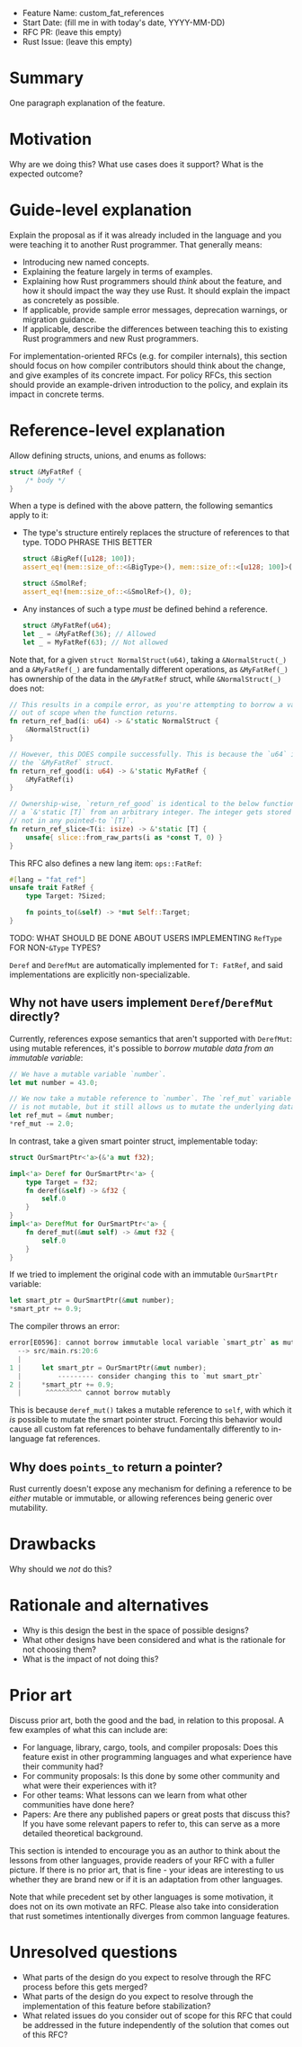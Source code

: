 - Feature Name: custom_fat_references
- Start Date: (fill me in with today's date, YYYY-MM-DD)
- RFC PR: (leave this empty)
- Rust Issue: (leave this empty)

# Summary
[summary]: #summary

One paragraph explanation of the feature.

# Motivation
[motivation]: #motivation

Why are we doing this? What use cases does it support? What is the expected outcome?

# Guide-level explanation
[guide-level-explanation]: #guide-level-explanation

Explain the proposal as if it was already included in the language and you were teaching it to another Rust programmer. That generally means:

- Introducing new named concepts.
- Explaining the feature largely in terms of examples.
- Explaining how Rust programmers should *think* about the feature, and how it should impact the way they use Rust. It should explain the impact as concretely as possible.
- If applicable, provide sample error messages, deprecation warnings, or migration guidance.
- If applicable, describe the differences between teaching this to existing Rust programmers and new Rust programmers.

For implementation-oriented RFCs (e.g. for compiler internals), this section should focus on how compiler contributors should think about the change, and give examples of its concrete impact. For policy RFCs, this section should provide an example-driven introduction to the policy, and explain its impact in concrete terms.

# Reference-level explanation
[reference-level-explanation]: #reference-level-explanation

Allow defining structs, unions, and enums as follows:

```rust
struct &MyFatRef {
    /* body */
}
```

When a type is defined with the above pattern, the following semantics apply to it:
- The type's structure entirely replaces the structure of references to that type.
    TODO PHRASE THIS BETTER
    ```rust
    struct &BigRef([u128; 100]);
    assert_eq!(mem::size_of::<&BigType>(), mem::size_of::<[u128; 100]>());

    struct &SmolRef;
    assert_eq!(mem::size_of::<&SmolRef>(), 0);
    ```
- Any instances of such a type *must* be defined behind a reference.
    ```rust
    struct &MyFatRef(u64);
    let _ = &MyFatRef(36); // Allowed
    let _ = MyFatRef(63); // Not allowed
    ```

Note that, for a given `struct NormalStruct(u64)`, taking a `&NormalStruct(_)` and a `&MyFatRef(_)`
are fundamentally different operations, as `&MyFatRef(_)` has ownership of the data in the
`&MyFatRef` struct, while `&NormalStruct(_)` does not:

```rust
// This results in a compile error, as you're attempting to borrow a value that goes
// out of scope when the function returns.
fn return_ref_bad(i: u64) -> &'static NormalStruct {
    &NormalStruct(i)
}

// However, this DOES compile successfully. This is because the `u64` is stored INSIDE
// the `&MyFatRef` struct.
fn return_ref_good(i: u64) -> &'static MyFatRef {
    &MyFatRef(i)
}

// Ownership-wise, `return_ref_good` is identical to the below function, which constructs
// a `&'static [T]` from an arbitrary integer. The integer gets stored inside the `&[T]`,
// not in any pointed-to `[T]`.
fn return_ref_slice<T(i: isize) -> &'static [T] {
    unsafe{ slice::from_raw_parts(i as *const T, 0) }
}
```


This RFC also defines a new lang item: `ops::FatRef`:

```rust
#[lang = "fat_ref"]
unsafe trait FatRef {
    type Target: ?Sized;

    fn points_to(&self) -> *mut Self::Target;
}
```

TODO: WHAT SHOULD BE DONE ABOUT USERS IMPLEMENTING `RefType` FOR NON-`&Type` TYPES?

`Deref` and `DerefMut` are automatically implemented for `T: FatRef`, and said implementations are
explicitly non-specializable.

## Why not have users implement `Deref`/`DerefMut` directly?

Currently, references expose semantics that aren't supported with `DerefMut`: using mutable references,
it's possible to *borrow mutable data from an immutable variable*:

```rust
// We have a mutable variable `number`.
let mut number = 43.0;

// We now take a mutable reference to `number`. The `ref_mut` variable ITSELF
// is not mutable, but it still allows us to mutate the underlying data.
let ref_mut = &mut number;
*ref_mut -= 2.0;
```

In contrast, take a given smart pointer struct, implementable today:

```rust
struct OurSmartPtr<'a>(&'a mut f32);

impl<'a> Deref for OurSmartPtr<'a> {
    type Target = f32;
    fn deref(&self) -> &f32 {
        self.0
    }
}
impl<'a> DerefMut for OurSmartPtr<'a> {
    fn deref_mut(&mut self) -> &mut f32 {
        self.0
    }
}
```

If we tried to implement the original code with an immutable `OurSmartPtr` variable:

```rust
let smart_ptr = OurSmartPtr(&mut number);
*smart_ptr += 0.9;
```

The compiler throws an error:

```rust
error[E0596]: cannot borrow immutable local variable `smart_ptr` as mutable
  --> src/main.rs:20:6
  |
1 |     let smart_ptr = OurSmartPtr(&mut number);
  |         --------- consider changing this to `mut smart_ptr`
2 |     *smart_ptr += 0.9;
  |      ^^^^^^^^^ cannot borrow mutably
```

This is because `deref_mut()` takes a mutable reference to `self`, with which it *is* possible to
mutate the smart pointer struct. Forcing this behavior would cause all custom fat references to
behave fundamentally differently to in-language fat references.

## Why does `points_to` return a pointer?

Rust currently doesn't expose any mechanism for defining a reference to be *either* mutable or
immutable, or allowing references being generic over mutability.

# Drawbacks
[drawbacks]: #drawbacks

Why should we *not* do this?

# Rationale and alternatives
[rationale-and-alternatives]: #rationale-and-alternatives

- Why is this design the best in the space of possible designs?
- What other designs have been considered and what is the rationale for not choosing them?
- What is the impact of not doing this?

# Prior art
[prior-art]: #prior-art

Discuss prior art, both the good and the bad, in relation to this proposal.
A few examples of what this can include are:

- For language, library, cargo, tools, and compiler proposals: Does this feature exist in other programming languages and what experience have their community had?
- For community proposals: Is this done by some other community and what were their experiences with it?
- For other teams: What lessons can we learn from what other communities have done here?
- Papers: Are there any published papers or great posts that discuss this? If you have some relevant papers to refer to, this can serve as a more detailed theoretical background.

This section is intended to encourage you as an author to think about the lessons from other languages, provide readers of your RFC with a fuller picture.
If there is no prior art, that is fine - your ideas are interesting to us whether they are brand new or if it is an adaptation from other languages.

Note that while precedent set by other languages is some motivation, it does not on its own motivate an RFC.
Please also take into consideration that rust sometimes intentionally diverges from common language features.

# Unresolved questions
[unresolved-questions]: #unresolved-questions

- What parts of the design do you expect to resolve through the RFC process before this gets merged?
- What parts of the design do you expect to resolve through the implementation of this feature before stabilization?
- What related issues do you consider out of scope for this RFC that could be addressed in the future independently of the solution that comes out of this RFC?
